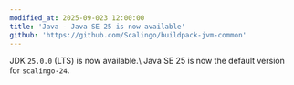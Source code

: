 ```yaml
---
modified_at: 2025-09-023 12:00:00
title: 'Java - Java SE 25 is now available'
github: 'https://github.com/Scalingo/buildpack-jvm-common'
---
```


JDK `25.0.0` (LTS) is now available.\\
Java SE 25 is now the default version for `scalingo-24`.
